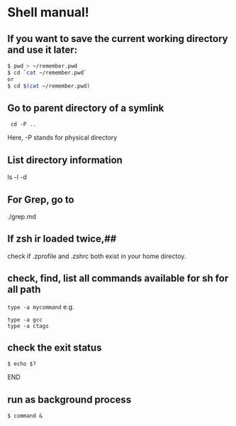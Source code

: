 # Shell manual!
## If you want to save the current working directory and use it later:
```sh
$ pwd > ~/remember.pwd
$ cd `cat ~/remember.pwd`
or
$ cd $(cat ~/remember.pwd)
```

## Go to parent directory of a symlink
```
 cd -P .. 
```
Here, -P stands for physical directory

## List directory information
ls -l -d <dirname>

## For Grep, go to
./grep.md

## If zsh ir loaded twice,##

check if .zprofile and .zshrc both exist in your home directoy.

## check, find, list all commands available for sh for all path
`type -a mycommand`
e.g.
```
type -a gcc
type -a ctags
```
## check the exit status
```
$ echo $?
```
END

## run as background process
```
$ command &
```